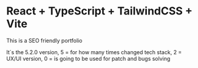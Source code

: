 # React + TypeScript + TailwindCSS + Vite

This is a SEO friendly portfolio

It´s the 5.2.0 version, 5 = for how many times changed tech stack, 2 = UX/UI version, 0 = is going to be used for patch and bugs solving
